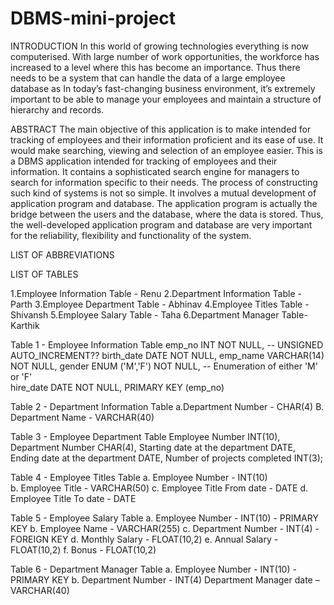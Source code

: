 # DBMS-mini-project
INTRODUCTION
In this world of growing technologies everything is now computerised. With large number of work opportunities, the workforce has increased to a level where this has become an importance. Thus there needs to be a system that can handle the data of a large employee database as In today’s fast-changing business environment, it’s extremely important to be able to manage your employees and maintain a structure of hierarchy and records.
 

ABSTRACT
The main objective of this application is to make intended for tracking of employees and their information proficient and its ease of use. It would make searching, viewing and selection of an employee easier. This is a DBMS application intended for tracking of employees and their information. It contains a sophisticated search engine for managers to search for information specific to their needs. The process of constructing such kind of systems is not so simple. It involves a mutual development of application program and database. The application program is actually the bridge between the users and the database, where the data is stored. Thus, the well-developed application program and database are very important for the reliability, flexibility and functionality of the system.  

LIST OF ABBREVIATIONS
 

LIST OF TABLES




 1.Employee Information Table - Renu
2.Department Information Table - Parth
3.Employee Department Table - Abhinav
4.Employee Titles Table - Shivansh 
5.Employee Salary Table - Taha
6.Department Manager Table-Karthik





Table 1 - Employee Information Table
    emp_no      INT             NOT NULL,  -- UNSIGNED AUTO_INCREMENT??
    birth_date  DATE            NOT NULL,
    emp_name  VARCHAR(14)     NOT NULL,
    gender      ENUM ('M','F')  NOT NULL,  -- Enumeration of either 'M' or 'F'  
    hire_date   DATE            NOT NULL,
    PRIMARY KEY (emp_no)           


Table 2 - Department Information Table
a.Department Number - CHAR(4)
B. Department Name - VARCHAR(40)


Table 3 - Employee Department Table 
 Employee Number  INT(10),
Department Number   CHAR(4),
Starting date at the department   DATE,
Ending date at the department   DATE,
Number of projects completed  INT(3);

Table 4 - Employee Titles Table
a.	Employee Number - INT(10)    
b.	Employee Title - VARCHAR(50)
c.	Employee Title From date - DATE 
d.	Employee Title To date - DATE




Table 5 - Employee Salary Table
a.	Employee Number - INT(10) - PRIMARY KEY
b.	Employee Name - VARCHAR(255) 
c.	Department Number - INT(4) - FOREIGN KEY
d.	Monthly Salary - FLOAT(10,2)
e.	Annual Salary - FLOAT(10,2)
f.	Bonus - FLOAT(10,2)





Table 6 - Department Manager Table
a.	Employee Number - INT(10) - PRIMARY KEY
b.	Department Number - INT(4) Department Manager date – VARCHAR(40)

